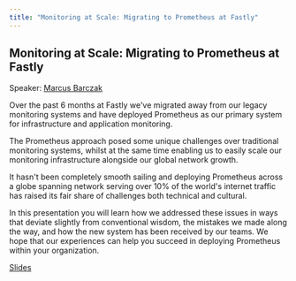 ```yaml
---
title: "Monitoring at Scale: Migrating to Prometheus at Fastly"
---
```


## Monitoring at Scale: Migrating to Prometheus at Fastly

Speaker: [Marcus Barczak](/2018-munich/speakers/marcus-barczak/)

Over the past 6 months at Fastly we've migrated away from our legacy monitoring systems and have deployed Prometheus as our primary system for infrastructure and application monitoring.

The Prometheus approach posed some unique challenges over traditional monitoring systems, whilst at the same time enabling us to easily scale our monitoring infrastructure alongside our global network growth.

It hasn't been completely smooth sailing and deploying Prometheus across a globe spanning network serving over 10% of the world's internet traffic has raised its fair share of challenges both technical and cultural.

In this presentation you will learn how we addressed these issues in ways that deviate slightly from conventional wisdom, the mistakes we made along the way, and how the new system has been received by our teams. We hope that our experiences can help you succeed in deploying Prometheus within your organization.

[Slides](/2018-munich/slides/monitoring-at-scale-migrating-to-prometheus-at-fastly.pdf)
